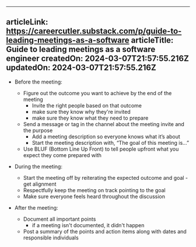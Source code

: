 -----------------------
articleLink: https://careercutler.substack.com/p/guide-to-leading-meetings-as-a-software
articleTitle: Guide to leading meetings as a software engineer
createdOn: 2024-03-07T21:57:55.216Z
updatedOn: 2024-03-07T21:57:55.216Z
-----------------------

- Before the meeting:
  - Figure out the outcome you want to achieve by the end of the meeting
    - Invite the right people based on that outcome
    - make sure they know why they're invited
    - make sure they know what they need to prepare
  - Send a message or tag in the channel about the meeting invite and the purpose
    - Add a meeting description so everyone knows what it’s about
    - Start the meeting description with, “The goal of this meeting is…”
  - Use BLUF (Bottom Line Up Front) to tell people upfront what you expect they come prepared with

- During the meeting:
  - Start the meeting off by reiterating the expected outcome and goal - get alignment
  - Respectfully keep the meeting on track pointing to the goal
  - Make sure everyone feels heard throughout the discussion

- After the meeting:
  - Document all important points
    - if a meeting isn't documented, it didn't happen
  - Post a summary of the points and action items along with dates and responsible individuals